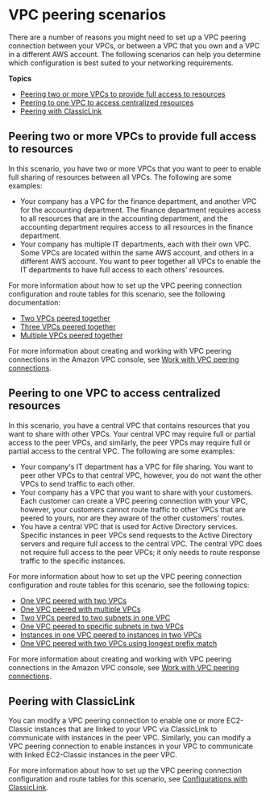 # VPC peering scenarios<a name="peering-scenarios"></a>

There are a number of reasons you might need to set up a VPC peering connection between your VPCs, or between a VPC that you own and a VPC in a different AWS account\. The following scenarios can help you determine which configuration is best suited to your networking requirements\.

**Topics**
+ [Peering two or more VPCs to provide full access to resources](#peering-scenarios-full)
+ [Peering to one VPC to access centralized resources](#peering-scenarios-partial)
+ [Peering with ClassicLink](#peering-scenarios-classiclink)

## Peering two or more VPCs to provide full access to resources<a name="peering-scenarios-full"></a>

In this scenario, you have two or more VPCs that you want to peer to enable full sharing of resources between all VPCs\. The following are some examples:
+ Your company has a VPC for the finance department, and another VPC for the accounting department\. The finance department requires access to all resources that are in the accounting department, and the accounting department requires access to all resources in the finance department\. 
+ Your company has multiple IT departments, each with their own VPC\. Some VPCs are located within the same AWS account, and others in a different AWS account\. You want to peer together all VPCs to enable the IT departments to have full access to each others' resources\.

For more information about how to set up the VPC peering connection configuration and route tables for this scenario, see the following documentation:
+ [Two VPCs peered together](peering-configurations-full-access.md#two-vpcs-full-access)
+ [Three VPCs peered together](peering-configurations-full-access.md#three-vpcs-full-access)
+ [Multiple VPCs peered together](peering-configurations-full-access.md#many-vpcs-full-access)

For more information about creating and working with VPC peering connections in the Amazon VPC console, see [Work with VPC peering connections](working-with-vpc-peering.md)\.

## Peering to one VPC to access centralized resources<a name="peering-scenarios-partial"></a>

In this scenario, you have a central VPC that contains resources that you want to share with other VPCs\. Your central VPC may require full or partial access to the peer VPCs, and similarly, the peer VPCs may require full or partial access to the central VPC\. The following are some examples:
+ Your company's IT department has a VPC for file sharing\. You want to peer other VPCs to that central VPC, however, you do not want the other VPCs to send traffic to each other\. 
+ Your company has a VPC that you want to share with your customers\. Each customer can create a VPC peering connection with your VPC, however, your customers cannot route traffic to other VPCs that are peered to yours, nor are they aware of the other customers' routes\. 
+ You have a central VPC that is used for Active Directory services\. Specific instances in peer VPCs send requests to the Active Directory servers and require full access to the central VPC\. The central VPC does not require full access to the peer VPCs; it only needs to route response traffic to the specific instances\. 

For more information about how to set up the VPC peering connection configuration and route tables for this scenario, see the following topics:
+ [One VPC peered with two VPCs](peering-configurations-full-access.md#one-to-two-vpcs-full-access)
+ [One VPC peered with multiple VPCs](peering-configurations-full-access.md#one-to-many-vpcs-full-access)
+ [Two VPCs peered to two subnets in one VPC](peering-configurations-partial-access.md#one-to-two-vpcs-simple-hub)
+ [One VPC peered to specific subnets in two VPCs](peering-configurations-partial-access.md#one-to-two-vpcs-specific-subnets)
+ [Instances in one VPC peered to instances in two VPCs](peering-configurations-partial-access.md#one-to-two-vpcs-instances)
+ [One VPC peered with two VPCs using longest prefix match](peering-configurations-partial-access.md#one-to-two-vpcs-lpm)

For more information about creating and working with VPC peering connections in the Amazon VPC console, see [Work with VPC peering connections](working-with-vpc-peering.md)\.

## Peering with ClassicLink<a name="peering-scenarios-classiclink"></a>

You can modify a VPC peering connection to enable one or more EC2\-Classic instances that are linked to your VPC via ClassicLink to communicate with instances in the peer VPC\. Similarly, you can modify a VPC peering connection to enable instances in your VPC to communicate with linked EC2\-Classic instances in the peer VPC\.

For more information about how to set up the VPC peering connection configuration and route tables for this scenario, see [Configurations with ClassicLink](peering-configurations-classiclink.md)\.